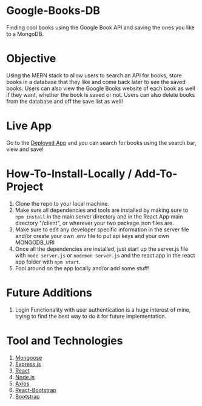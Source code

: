 # Google-Books-DB

Finding cool books using the Google Book API and saving the ones you like to a MongoDB.

# Objective

Using the MERN stack to allow users to search an API for books, store books in a database that they like and come back later to see the saved books. Users can also view the Google Books website of each book as well if they want, whether the book is saved or not. Users can also delete books from the database and off the save list as well!

# Live App

Go to the [Deployed App](https://googlebookssearchmern.herokuapp.com/) and you can search for books using the search bar, view and save!

# How-To-Install-Locally / Add-To-Project

1.  Clone the repo to your local machine.
2.  Make sure all dependencies and tools are installed by making sure to `npm install` in the main server directory and in the React App main directory "/client", or wherever your two package.json files are.
3.  Make sure to edit any developer specific information in the server file and/or create your own .env file to put api keys and your own MONGODB_URI
4.  Once all the dependencies are installed, just start up the server.js file with `node server.js` or `nodemon server.js` and the react app in the react app folder with `npm start`.
5.  Fool around on the app locally and/or add some stuff!

# Future Additions

1. Login Functionality with user authentication is a huge interest of mine, trying to find the best way to do it for future implementation.

# Tool and Technologies

1. [Mongoose](https://www.npmjs.com/package/mongoose)
2. [Express.js](https://www.npmjs.com/package/express)
3. [React](https://reactjs.org/docs/create-a-new-react-app.html)
4. [Node.js](https://nodejs.org/en/download/)
5. [Axios](https://www.npmjs.com/package/axios)
6. [React-Bootstrap](https://www.npmjs.com/package/react-bootstrap)
7. [Bootstrap](https://www.npmjs.com/package/bootstrap)
